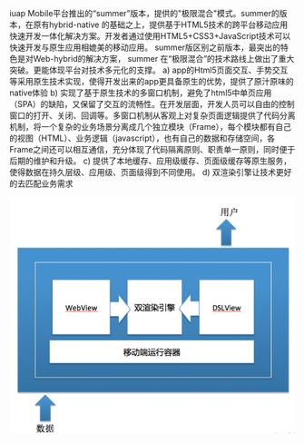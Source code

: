 iuap Mobile平台推出的“summer”版本，提供的"极限混合"模式。summer的版本，在原有hybrid-native 的基础之上，提供基于HTML5技术的跨平台移动应用快速开发一体化解决方案。开发者通过使用HTML5+CSS3+JavaScript技术可以快速开发与原生应用相媲美的移动应用。
summer版区别之前版本，最突出的特色是对Web-hybrid的解决方案， summer 在“极限混合”的技术路线上做出了重大突破。更能体现平台对技术多元化的支撑。
a)	app的Html5页面交互、手势交互等采用原生技术实现，使得开发出来的app更具备原生的优势，提供了原汁原味的native体验
b)	实现了基于原生技术的多窗口机制，避免了html5中单页应用（SPA）的缺陷，又保留了交互的流畅性。在开发层面，开发人员可以自由的控制窗口的打开、关闭、回调等。多窗口机制从客观上对复杂页面逻辑提供了代码分离机制，将一个复杂的业务场景分离成几个独立模块（Frame），每个模块都有自己的视图（HTML）、业务逻辑（javascript），也有自己的数据和存储空间，各Frame之间还可以相互通信，充分体现了代码隔离原则、职责单一原则，同时便于后期的维护和升级。
c)	提供了本地缓存、应用级缓存、页面级缓存等原生服务，使得数据在持久层级、应用级、页面级得到不同使用。
d)	双渲染引擎让技术更好的去匹配业务需求

![](/assets/112.png)
